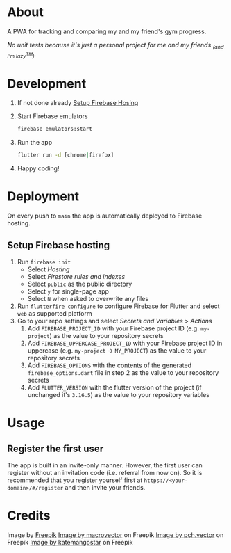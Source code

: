 # About

A PWA for tracking and comparing my and my friend's gym progress.

_No unit tests because it's just a personal project for me and my friends <sub>(and I'm lazy<sup>TM</sup>)</sub>._

# Development

1. If not done already [Setup Firebase Hosing](#setup-firebase-hosting)

2. Start Firebase emulators

   ```bash
   firebase emulators:start
   ```

3. Run the app

   ```bash
   flutter run -d [chrome|firefox]
   ```

4. Happy coding!

# Deployment

On every push to `main` the app is automatically deployed to Firebase hosting.

## Setup Firebase hosting

1. Run `firebase init`
   - Select _Hosting_
   - Select _Firestore rules and indexes_
   - Select `public` as the public directory
   - Select `y` for single-page app
   - Select `N` when asked to overwrite any files
2. Run `flutterfire configure` to configure Firebase for Flutter and select `web` as supported platform
3. Go to your repo settings and select _Secrets and Variables_ > _Actions_
   1. Add `FIREBASE_PROJECT_ID` with your Firebase project ID (e.g. `my-project`) as the value to your repository secrets
   2. Add `FIREBASE_UPPERCASE_PROJECT_ID` with your Firebase project ID in uppercase (e.g. `my-project` → `MY_PROJECT`) as the value to your repository secrets
   3. Add `FIREBASE_OPTIONS` with the contents of the generated `firebase_options.dart` file in step 2 as the value to your repository secrets
   4. Add `FLUTTER_VERSION` with the flutter version of the project (if unchanged it's `3.16.5`) as the value to your repository variables

# Usage

## Register the first user

The app is built in an invite-only manner. However, the first user can register without an invitation code (i.e. referral from now on). So it is recommended that you register yourself first at `https://<your-domain>/#/register` and then invite your friends.

# Credits

Image by <a href="https://www.freepik.com/free-vector/hand-drawn-people-doing-yoga_8233583.htm#query=stretching%20stretch&position=7&from_view=keyword&track=ais&uuid=d611dc5d-5d32-412a-8855-47be4d393ea9">Freepik</a>
<a href="https://www.freepik.com/free-vector/gym-isometric-set_4359502.htm#fromView=search&page=1&position=49&uuid=4dd94f94-11ff-4586-95ac-a01f0dfb63c3">Image by macrovector</a> on Freepik
<a href="https://www.freepik.com/free-vector/athletes-doing-fitness-exercise-gym-with-panoramic-windows-isolated-flat-vector-illustration-cartoon-people-cardio-training-weight-lifting_10172354.htm#fromView=search&page=1&position=6&uuid=8766c63e-7ffd-4357-b79d-59ff4de23369">Image by pch.vector</a> on Freepik
<a href="https://www.freepik.com/free-vector/set-male-females-weight-lifters_4950314.htm#fromView=image_search_similar&page=1&position=4&uuid=ea6acc57-609b-4add-8406-314bcb80ec3c">Image by katemangostar</a> on Freepik

